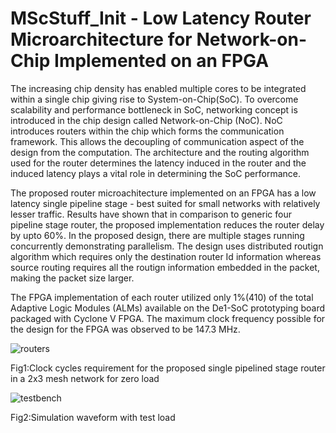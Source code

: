 # MScStuff_Init - Low Latency Router Microarchitecture for Network-on-Chip Implemented on an FPGA

The increasing chip density has enabled multiple cores to be integrated within a single chip giving rise to System-on-Chip(SoC). To overcome scalability and performance bottleneck in SoC, networking concept is introduced in the chip design called Network-on-Chip (NoC). NoC introduces routers within the chip which forms the communication framework. This allows the decoupling of communication aspect of the design from the computation. The architecture and the routing algorithm used for the router determines the latency induced in the router and the induced latency plays a vital role in determining the SoC performance. 

The proposed router microachitecture implemented on an FPGA has a low latency single pipeline stage - best suited for small networks with relatively lesser traffic. Results have shown that in comparison to generic four pipeline stage router, the proposed implementation reduces the router delay by upto 60%. In the proposed design, there are multiple stages running concurrently demonstrating parallelism. The design uses distributed routign algorithm which requires only the destination router Id information whereas source routing requires all the routign information embedded in the packet, making the packet size larger. 

The FPGA implementation of each router utilized only 1%(410) of the total Adaptive Logic Modules (ALMs) available on the De1-SoC prototyping board packaged with Cyclone V FPGA. The maximum clock frequency possible for the design for the FPGA was observed to be 147.3 MHz.



![routers](https://user-images.githubusercontent.com/13660762/28440666-27c58ed4-6d9f-11e7-96cf-1a93d7a3ce83.png)

Fig1:Clock cycles requirement for the proposed single pipelined stage router in a 2x3 mesh network for zero load


![testbench](https://user-images.githubusercontent.com/13660762/28440667-27c9529e-6d9f-11e7-9d0d-7adff6206e28.png)

Fig2:Simulation waveform with test load
